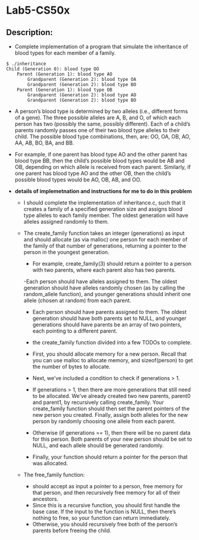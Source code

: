 # Lab5-CS50x

## Description:
- Complete implementation of a program that simulate the inheritance of blood types for each member of a family.

```
$ ./inheritance
Child (Generation 0): blood type OO
    Parent (Generation 1): blood type AO
        Grandparent (Generation 2): blood type OA
        Grandparent (Generation 2): blood type BO
    Parent (Generation 1): blood type OB
        Grandparent (Generation 2): blood type AO
        Grandparent (Generation 2): blood type BO
```

- A person’s blood type is determined by two alleles (i.e., different forms of a gene). The three possible alleles are A, B, and O, of which each person has two (possibly the same, possibly different). Each of a child’s parents randomly passes one of their two blood type alleles to their child. The possible blood type combinations, then, are: OO, OA, OB, AO, AA, AB, BO, BA, and BB.

- For example, if one parent has blood type AO and the other parent has blood type BB, then the child’s possible blood types would be AB and OB, depending on which allele is received from each parent. Similarly, if one parent has blood type AO and the other OB, then the child’s possible blood types would be AO, OB, AB, and OO.

- **details of implemetnation and instructions for me to do in this problem**
    - I should complete the implementation of inheritance.c, such that it creates a family of a specified generation size and assigns blood type alleles to each family member. The oldest generation will have alleles assigned randomly to them.

    - The create_family function takes an integer (generations) as input and should allocate (as via malloc) one person for each member of the family of that number of generations, returning a pointer to the person in the youngest generation.

        - For example, create_family(3) should return a pointer to a person with two parents, where each parent also has two parents.

        -Each person should have alleles assigned to them. The oldest generation should have alleles randomly chosen (as by calling the random_allele function), and younger generations should inherit one allele (chosen at random) from each parent.

        - Each person should have parents assigned to them. The oldest generation should have both parents set to NULL, and younger generations should have parents be an array of two pointers, each pointing to a different parent.
        
        - the create_family function divided into a few TODOs to complete.

        - First, you should allocate memory for a new person. Recall that you can use malloc to allocate memory, and sizeof(person) to get the number of bytes to allocate.

        - Next, we’ve included a condition to check if generations > 1.

        - If generations > 1, then there are more generations that still need to be allocated. We’ve already created two new parents, parent0 and parent1, by recursively calling create_family. Your create_family function should then set the parent pointers of the new person you created. Finally, assign both alleles for the new person by randomly choosing one allele from each parent.

        - Otherwise (if generations == 1), then there will be no parent data for this person. Both parents of your new person should be set to NULL, and each allele should be generated randomly.

        - Finally, your function should return a pointer for the person that was allocated.

   - The free_family function:
        - should accept as input a pointer to a person, free memory for that person, and then recursively free memory for all of their ancestors.
        - Since this is a recursive function, you should first handle the base case. If the input to the function is NULL, then there’s nothing to free, so your function can return immediately.
        - Otherwise, you should recursively free both of the person’s parents before freeing the child.